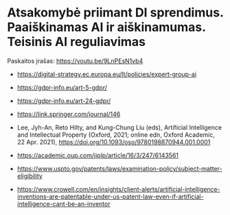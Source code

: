 # Atsakomybė priimant DI sprendimus. Paaiškinamas AI ir aiškinamumas. Teisinis AI reguliavimas

Paskaitos įrašas: https://youtu.be/9LnPEsN1vb4

* https://digital-strategy.ec.europa.eu/lt/policies/expert-group-ai
* https://gdpr-info.eu/art-5-gdpr/
* https://gdpr-info.eu/art-24-gdpr/
* https://link.springer.com/journal/146


* Lee, Jyh-An, Reto Hilty, and Kung-Chung Liu (eds), Artificial Intelligence and Intellectual Property (Oxford, 2021; online edn, Oxford Academic, 22 Apr. 2021), https://doi.org/10.1093/oso/9780198870944.001.0001
* https://academic.oup.com/jiplp/article/16/3/247/6143561
* https://www.uspto.gov/patents/laws/examination-policy/subject-matter-eligibility
* https://www.crowell.com/en/insights/client-alerts/artificial-intelligence-inventions-are-patentable-under-us-patent-law-even-if-artificial-intelligence-cant-be-an-inventor
